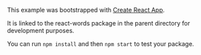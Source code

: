 This example was bootstrapped with [Create React App](https://github.com/facebook/create-react-app).

It is linked to the react-words package in the parent directory for development purposes.

You can run `npm install` and then `npm start` to test your package.
